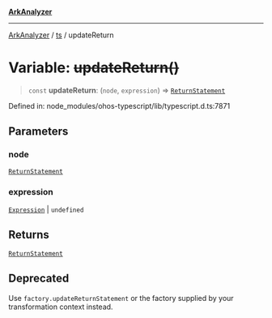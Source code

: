 [**ArkAnalyzer**](../../../../README.md)

***

[ArkAnalyzer](../../../../globals.md) / [ts](../README.md) / updateReturn

# Variable: ~~updateReturn()~~

> `const` **updateReturn**: (`node`, `expression`) => [`ReturnStatement`](../interfaces/ReturnStatement.md)

Defined in: node\_modules/ohos-typescript/lib/typescript.d.ts:7871

## Parameters

### node

[`ReturnStatement`](../interfaces/ReturnStatement.md)

### expression

[`Expression`](../interfaces/Expression.md) | `undefined`

## Returns

[`ReturnStatement`](../interfaces/ReturnStatement.md)

## Deprecated

Use `factory.updateReturnStatement` or the factory supplied by your transformation context instead.
